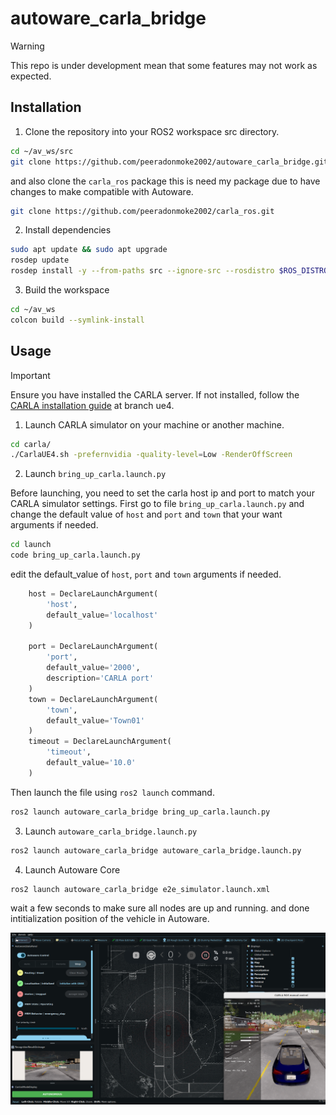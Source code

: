 # autoware_carla_bridge

> [!WARNING]  
> This repo is under development mean that some features may not work as expected.


## Installation

1. Clone the repository into your ROS2 workspace src directory.

``` bash
cd ~/av_ws/src
git clone https://github.com/peeradonmoke2002/autoware_carla_bridge.git
```

and also clone the `carla_ros` package this is need my package due to have changes to make compatible with Autoware.

``` bash
git clone https://github.com/peeradonmoke2002/carla_ros.git
```


2. Install dependencies
```bash
sudo apt update && sudo apt upgrade
rosdep update
rosdep install -y --from-paths src --ignore-src --rosdistro $ROS_DISTRO
```
3. Build the workspace
``` bash
cd ~/av_ws
colcon build --symlink-install
```

## Usage
> [!IMPORTANT]
> Ensure you have installed the CARLA server.
> If not installed, follow the [CARLA installation guide](https://github.com/peeradonmoke2002/Carlar_install.git) at branch ue4.

1. Launch CARLA simulator on your machine or another machine.

``` bash
cd carla/
./CarlaUE4.sh -prefernvidia -quality-level=Low -RenderOffScreen
```
 
2. Launch `bring_up_carla.launch.py`

Before launching, you need to set the carla host ip and port to match your CARLA simulator settings. First go to file `bring_up_carla.launch.py` and change the default value of `host` and `port` and `town` that your want arguments if needed.

``` bash
cd launch
code bring_up_carla.launch.py
```
edit the default_value of `host`, `port` and `town` arguments if needed.

```python
    host = DeclareLaunchArgument(
        'host',
        default_value='localhost'
    )

    port = DeclareLaunchArgument(
        'port',
        default_value='2000',
        description='CARLA port'    
    )
    town = DeclareLaunchArgument(
        'town',
        default_value='Town01'
    )
    timeout = DeclareLaunchArgument(
        'timeout',
        default_value='10.0'
    )
```
Then launch the file using `ros2 launch` command.

``` bash
ros2 launch autoware_carla_bridge bring_up_carla.launch.py
```

3. Launch `autoware_carla_bridge.launch.py`

```bash
ros2 launch autoware_carla_bridge autoware_carla_bridge.launch.py
```

4. Launch Autoware Core 

``` bash
ros2 launch autoware_carla_bridge e2e_simulator.launch.xml
```

wait a few seconds to make sure all nodes are up and running. and done intitialization position of the vehicle in Autoware.


![rviz_autoware](./images/rviz_autoware.png)